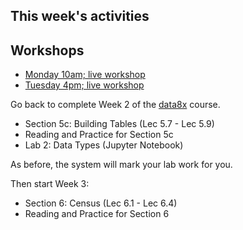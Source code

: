 ## This week's activities

## Workshops

* [Monday 10am; live workshop](https://bham-ac-uk.zoom.us/j/91750966016?pwd=d1VJZTRoL0Zwc2FoSjdLZjkvUFJEdz09)
* [Tuesday 4pm; live workshop](https://bham-ac-uk.zoom.us/j/89686766160?pwd=a1h2WUJabTlVVEFSbXV4SVE2cXpmdz09)

Go back to complete Week 2 of the [data8x](data8x) course.

* Section 5c: Building Tables (Lec 5.7 - Lec 5.9)
* Reading and Practice for Section 5c
* Lab 2: Data Types (Jupyter Notebook)

As before, the system will mark your lab work for you.

Then start Week 3:

* Section 6: Census (Lec 6.1 - Lec 6.4)
* Reading and Practice for Section 6
